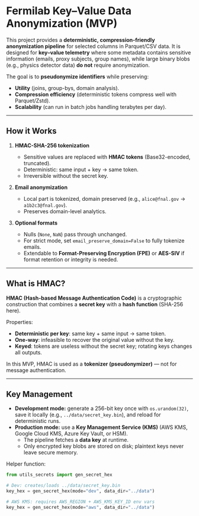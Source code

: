 # Fermilab Key–Value Data Anonymization (MVP)

This project provides a **deterministic, compression-friendly anonymization pipeline** for selected columns in Parquet/CSV data. It is designed for **key–value telemetry** where some metadata contains sensitive information (emails, proxy subjects, group names), while large binary blobs (e.g., physics detector data) **do not** require anonymization.

The goal is to **pseudonymize identifiers** while preserving:
- **Utility** (joins, group-bys, domain analysis).
- **Compression efficiency** (deterministic tokens compress well with Parquet/Zstd).
- **Scalability** (can run in batch jobs handling terabytes per day).

---

## How it Works

1. **HMAC-SHA-256 tokenization**  
   - Sensitive values are replaced with **HMAC tokens** (Base32-encoded, truncated).  
   - Deterministic: same input + key → same token.  
   - Irreversible without the secret key.

2. **Email anonymization**  
   - Local part is tokenized, domain preserved (e.g., `alice@fnal.gov` → `a1b2c3@fnal.gov`).  
   - Preserves domain-level analytics.

3. **Optional formats**  
   - Nulls (`None`, `NaN`) pass through unchanged.  
   - For strict mode, set `email_preserve_domain=False` to fully tokenize emails.  
   - Extendable to **Format-Preserving Encryption (FPE)** or **AES-SIV** if format retention or integrity is needed.

---

## What is HMAC?

**HMAC (Hash-based Message Authentication Code)** is a cryptographic construction that combines a **secret key** with a **hash function** (SHA-256 here).  

Properties:
- **Deterministic per key**: same key + same input → same token.  
- **One-way**: infeasible to recover the original value without the key.  
- **Keyed**: tokens are useless without the secret key; rotating keys changes all outputs.  

In this MVP, HMAC is used as a **tokenizer (pseudonymizer)** — not for message authentication.

---

## Key Management

- **Development mode:** generate a 256-bit key once with `os.urandom(32)`, save it locally (e.g., `../data/secret_key.bin`), and reload for deterministic runs.
- **Production mode:** use a **Key Management Service (KMS)** (AWS KMS, Google Cloud KMS, Azure Key Vault, or HSM).  
  - The pipeline fetches a **data key** at runtime.  
  - Only encrypted key blobs are stored on disk; plaintext keys never leave secure memory.

Helper function:
```python
from utils_secrets import gen_secret_hex

# Dev: creates/loads ../data/secret_key.bin
key_hex = gen_secret_hex(mode="dev", data_dir="../data")

# AWS KMS: requires AWS_REGION + AWS_KMS_KEY_ID env vars
key_hex = gen_secret_hex(mode="aws", data_dir="../data")
